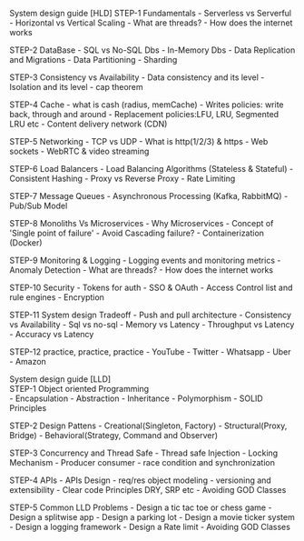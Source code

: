 System design guide 
[HLD] 
STEP-1 Fundamentals 
		- Serverless vs Serverful
		- Horizontal vs Vertical Scaling
		- What are threads?
		- How does the internet works

STEP-2 DataBase
		- SQL vs No-SQL Dbs
		- In-Memory Dbs
		- Data Replication and Migrations
		- Data Partitioning
		- Sharding 

STEP-3 Consistency vs Availability 
		- Data consistency and its level
		- Isolation and its level
		- cap theorem

STEP-4 Cache
		- what is cash (radius, memCache)
		- Writes policies: write back, through and around
		- Replacement policies:LFU, LRU, Segmented LRU etc
		- Content delivery network (CDN)

STEP-5 Networking 
		- TCP vs UDP
		- What is http(1/2/3) & https
		- Web sockets
		- WebRTC & video streaming 
		
STEP-6 Load Balancers 
		- Load Balancing Algorithms (Stateless & Stateful)
		- Consistent Hashing
		- Proxy vs Reverse Proxy
		- Rate Limiting 

STEP-7 Message Queues
		- Asynchronous Processing (Kafka, RabbitMQ)
		- Pub/Sub Model
				
STEP-8 Monoliths Vs Microservices
		- Why Microservices
		- Concept of 'Single point of failure'
		- Avoid Cascading failure?
		- Containerization (Docker)
		
STEP-9 Monitoring & Logging 
		- Logging events and monitoring metrics
		- Anomaly Detection
		- What are threads?
		- How does the internet works

STEP-10 Security 
		- Tokens for auth
		- SSO & OAuth
		- Access Control list and rule engines 
		- Encryption
		
STEP-11 System design Tradeoff 
		- Push and pull architecture 
		- Consistency vs Availability
		- Sql vs no-sql 
		- Memory vs Latency
		- Throughput vs Latency
		- Accuracy vs Latency

STEP-12 practice, practice, practice 
		- YouTube
		- Twitter
		- Whatsapp
		- Uber 
		- Amazon


System design guide 
[LLD] 		
STEP-1 Object oriented Programming   
		- Encapsulation
		- Abstraction 
		- Inheritance
		- Polymorphism
		- SOLID Principles 
		
STEP-2 Design Pattens
		- Creational(Singleton, Factory)
		- Structural(Proxy, Bridge)
		- Behavioral(Strategy, Command and Observer)   

STEP-3 Concurrency and Thread Safe
		- Thread safe Injection 
		- Locking Mechanism 
		- Producer consumer 
		- race condition and synchronization
		
STEP-4 APIs
		- APIs Design
		- req/res object modeling
		- versioning and extensibility 
		- Clear code Principles DRY, SRP etc
		- Avoiding GOD Classes 
       
STEP-5 Common LLD Problems 
		- Design a tic tac toe or chess game
		- Design a splitwise app
		- Design a parking lot
		- Design a movie ticker system 
		- Design a logging framework
		- Design a Rate limit 
		- Avoiding GOD Classes 	

	 